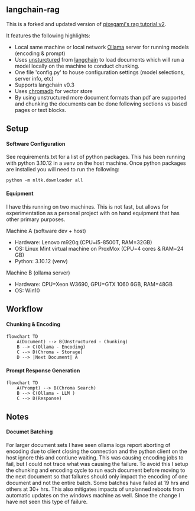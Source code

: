 ## langchain-rag

This is a forked and updated version of [pixegami's rag tutorial v2](https://github.com/pixegami/rag-tutorial-v2). 

It features the following highlights:
- Local same machine or local network [Ollama](https://ollama.com/) server for running models (encoding & prompt)
- Uses [unsturctured](https://unstructured.io/) from [langchain](https://python.langchain.com/docs/integrations/document_loaders/unstructured_file/) to load documents which will run a model locally on the machine to conduct chunking.
- One file 'config.py' to house configuration settings (model selections, server info, etc)
- Supports langchain v0.3
- Uses [chromadb](https://www.trychroma.com/) for vector store
- By using unstructured more document formats than pdf are supported and chunking the documents can be done following sections vs based pages or text blocks.

## Setup
#### Software Configuration
See requirements.txt for a list of python packages. This has been running with python 3.10.12 in a venv on the host machine. Once python packages are installed you will need to run the following:

```python -m nltk.downloader all```
#### Equipment
I have this running on two machines. This is not fast, but allows for experimentation as a personal project with on hand equipment that has other primary purposes. 

Machine A (software dev + host)
- Hardware: Lenovo m920q (CPU=i5-8500T, RAM=32GB)
- OS: Linux Mint virtual machine on ProxMox (CPU=4 cores & RAM=24 GB)
- Python: 3.10.12 (venv)

Machine B (ollama server)
- Hardware: CPU=Xeon W3690, GPU=GTX 1060 6GB, RAM=48GB
- OS: Win10
## Workflow
#### Chunking & Encoding
```mermaid
flowchart TD
    A(Document) --> B(Unstructured - Chunking)
    B --> C(Ollama - Encoding)
    C --> D(Chroma - Storage) 
    D --> |Next Document| A
```
#### Prompt Response Generation
```mermaid
flowchart TD
    A(Prompt) --> B(Chroma Search)
    B --> C(Ollama - LLM )
    C --> D(Response)
```

## Notes
#### Documet Batching
For larger document sets I have seen ollama logs report aborting of encoding due to client closing the connection and the python client on the host ignore this and contiune waiting. This was causing encoding jobs to fail, but I could not trace what was causing the failure. To avoid this I setup the chunking and encoding cycle to run each document before moving to the next document so that failures should only impact the encoding of one document and not the entire batch. Some batches have failed at 19 hrs and others at 30+ hrs. This also mitigates impacts of unplanned reboots from automatic updates on the windows machine as well. Since the change I have not seen this type of failure.

